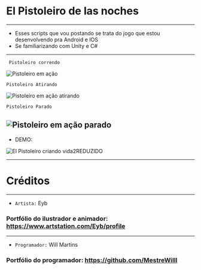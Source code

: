 # El Pistoleiro de las noches
------------------------------------
- Esses scripts que vou postando se trata do jogo que estou desenvolvendo pra Android e IOS
- Se familiarizando com Unity e C#
-------------------------------------------------------------------------------------------
`` Pistoleiro correndo``

![Pistoleiro em ação](https://user-images.githubusercontent.com/87247824/229277284-b8b932a3-160e-4107-84d8-67f735497751.gif)

`` Pistoleiro Atirando ``

![Pistoleiro em ação atirando](https://user-images.githubusercontent.com/87247824/229277691-d11827e9-38a9-4d7c-803a-9131f21b49ec.gif)

`` Pistoleiro Parado ``

![Pistoleiro em ação parado](https://user-images.githubusercontent.com/87247824/229278682-6621fef4-2738-46e3-aa4d-0e4de0c61316.gif)
-----------------------------------------------------------------------------------------
- DEMO: 

![El Pistoleiro criando vida2REDUZIDO](https://user-images.githubusercontent.com/87247824/229342171-c0a01b68-bc4d-4109-b86b-db395c74cdaa.gif)

-------------------------------------------------------------------

#                                  Créditos
-------------------
* ``Artista:`` Eyb

### Portfólio do ilustrador e animador: https://www.artstation.com/Eyb/profile

--------------------
* ``Programador:`` Will Martins
 
 ### Portfólio do programador: https://github.com/MestreWilll

